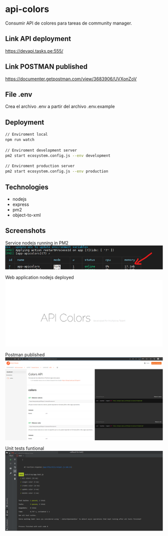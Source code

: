 # api-colors
Consumir API de colores para tareas de community manager.

## Link API deployment
https://devapi.tasks.pe:555/

## Link POSTMAN published
https://documenter.getpostman.com/view/3683906/UVXonZoV

## File .env
Crea el archivo .env a partir del archivo .env.example

## Deployment
```bash
// Enviroment local
npm run watch

// Enviroment development server
pm2 start ecosystem.config.js --env development

// Enviroment production server
pm2 start ecosystem.config.js --env production
```

## Technologies
- nodejs
- express
- pm2
- object-to-xml

## Screenshots
Service nodejs running in PM2 <br/>
![plot](./public/pm2_deployment.png)

Web application nodejs deployed <br/>
![plot](./public/app_deployment.png)

Postman published <br/>
![plot](./public/postman_published.png)

Unit tests funtional <br/>
![plot](./public/unit_tests.png)

